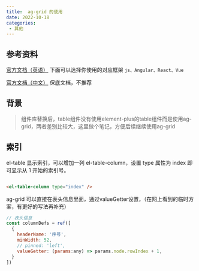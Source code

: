 ```yaml
---
title:  ag-grid 的使用
date: 2022-10-18
categories: 
 - 其他
---
```

<Boxx type='tip' />

## 参考资料

[官方文档（英语）](https://ag-grid.com/)  下面可以选择你使用的对应框架 ```js、Angular、React、Vue```

[官方文档（中文）](https://www.itxst.com/ag-grid/tutorial.html)  保底文档，不推荐

## 背景

> 组件库替换后，table组件没有使用element-plus的table组件而是使用ag-grid，两者差别比较大，这里做个笔记，方便后续继续使用ag-grid


## 索引

el-table 显示索引，可以增加一列 el-table-column，设置 type 属性为 index 即可显示从 1 开始的索引号。

```html

<el-table-column type="index" />

```

ag-grid 可以直接在表头信息里面，通过valueGetter设置，（在网上看到的临时方案，有更好的写法再补充）

```js
// 表头信息
const columnDefs = ref([
  {
    headerName: '序号',
    minWidth: 52,
    // pinned: 'left',
    valueGetter: (params:any) => params.node.rowIndex + 1,
  }
])
```

## 

